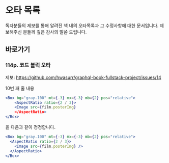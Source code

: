# 오타 목록

독자분들의 제보를 통해 알려진 책 내의 오타목록과 그 수정사항에 대한 문서입니다.
제보해주신 분들께 깊은 감사의 말씀 드립니다.

## 바로가기

### 114p. 코드 블럭 오타

제보: https://github.com/hwasurr/graphql-book-fullstack-project/issues/14

10번 째 줄 내용

```jsx
<Box bg="gray.100" mt={-3} mx={-3} mb={2} pos="relative">
    <AspectRatio ratio={2 / 3}>
    <Image src={film.posterImg}
    </AspectRatio>
</Box>
```

을 다음과 같이 정정합니다.

```jsx
<Box bg="gray.100" mt={-3} mx={-3} mb={2} pos="relative">
  <AspectRatio ratio={2 / 3}>
    <Image src={film.posterImg} />
  </AspectRatio>
</Box>
```
